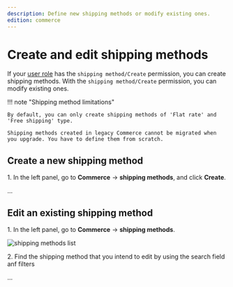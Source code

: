 ```yaml
---
description: Define new shipping methods or modify existing ones.
edition: commerce
---
```


# Create and edit shipping methods

If your [user role](work_with_permissions.md) has the `shipping method/Create` permission, you can create shipping methods. 
With the `shipping method/Create` permission, you can modify existing ones.

!!! note "Shipping method limitations"

    By default, you can only create shipping methods of 'Flat rate' and 'Free shipping' type. 
    
    Shipping methods created in legacy Commerce cannot be migrated when you upgrade. You have to define them from scratch.

## Create a new shipping method 

1\. In the left panel, go to **Commerce** -> **shipping methods**, and click **Create**.

...

## Edit an existing shipping method

1\. In the left panel, go to **Commerce** -> **shipping methods**.

![shipping methods list](shipping_methods_list.png)

2\. Find the shipping method that you intend to edit by using the search field anf filters

...


